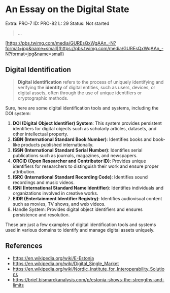 # An Essay on the Digital State

Extra: PRO-7
ID: PRO-82
L: 29
Status: Not started

> …


[https://pbs.twimg.com/media/GUREsQxWgAAn_-N?format=jpg&name=small](https://pbs.twimg.com/media/GUREsQxWgAAn_-N?format=jpg&name=small)

## Digital Identification

> **Digital identification** refers to the process of uniquely identifying and verifying the **identity** of digital entities, such as users, devices, or digital assets, often through the use of unique identifiers or cryptographic methods.
> 

Sure, here are some digital identification tools and systems, including the DOI system:

1. **DOI (Digital Object Identifier) System**: This system provides persistent identifiers for digital objects such as scholarly articles, datasets, and other intellectual property.
2. **ISBN (International Standard Book Number)**: Identifies books and book-like products published internationally.
3. **ISSN (International Standard Serial Number)**: Identifies serial publications such as journals, magazines, and newspapers.
4. **ORCID (Open Researcher and Contributor ID)**: Provides unique identifiers for researchers to distinguish their work and ensure proper attribution.
5. **ISRC (International Standard Recording Code)**: Identifies sound recordings and music videos.
6. **ISNI (International Standard Name Identifier)**: Identifies individuals and organizations involved in creative works.
7. **EIDR (Entertainment Identifier Registry)**: Identifies audiovisual content such as movies, TV shows, and web videos.
8. Handle System: Provides digital object identifiers and ensures persistence and resolution.

These are just a few examples of digital identification tools and systems used in various domains to identify and manage digital assets uniquely.

## References

- https://en.wikipedia.org/wiki/E-Estonia
- https://en.wikipedia.org/wiki/Digital_Single_Market
- https://en.wikipedia.org/wiki/Nordic_Institute_for_Interoperability_Solutions
- https://brief.bismarckanalysis.com/p/estonia-shows-the-strengths-and-limits